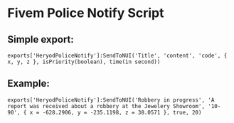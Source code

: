 # Fivem Police Notify Script

## Simple export:

```
exports['HeryodPoliceNotify']:SendToNUI('Title', 'content', 'code', { x, y, z }, isPriority(boolean), time(in second))
```

## Example:

```
exports['HeryodPoliceNotify']:SendToNUI('Robbery in progress', 'A report was received about a robbery at the Jewelery Showroom', '10-90', { x = -628.2906, y = -235.1198, z = 38.0571 }, true, 20)
```
